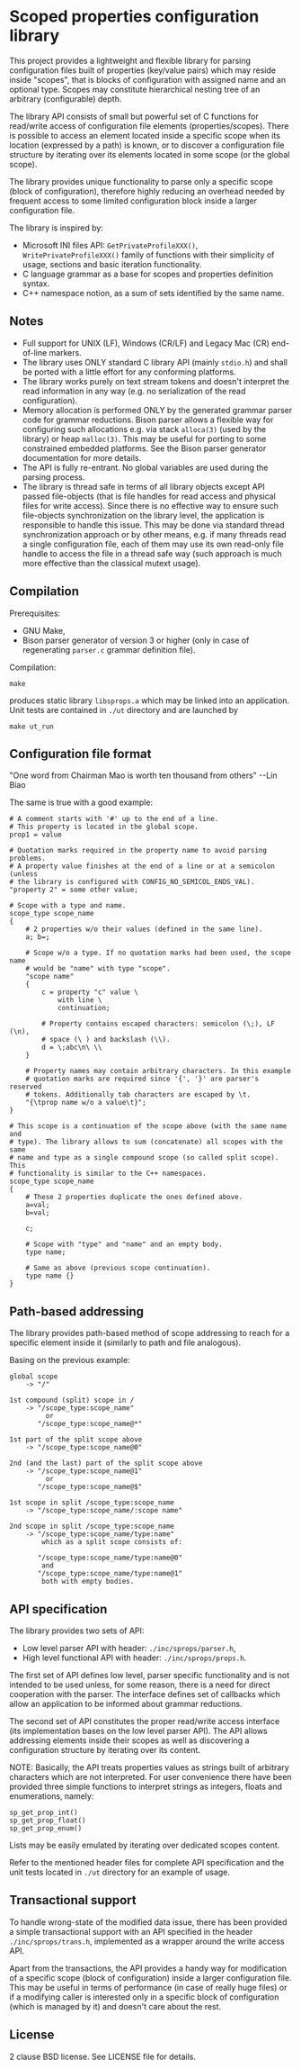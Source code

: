 Scoped properties configuration library
=======================================

This project provides a lightweight and flexible library for parsing
configuration files built of properties (key/value pairs) which may reside
inside "scopes", that is blocks of configuration with assigned name and an
optional type. Scopes may constitute hierarchical nesting tree of an arbitrary
(configurable) depth.

The library API consists of small but powerful set of C functions for read/write
access of configuration file elements (properties/scopes). There is possible to
access an element located inside a specific scope when its location (expressed
by a path) is known, or to discover a configuration file structure by iterating
over its elements located in some scope (or the global scope).

The library provides unique functionality to parse only a specific scope (block
of configuration), therefore highly reducing an overhead needed by frequent
access to some limited configuration block inside a larger configuration file.

The library is inspired by:

 - Microsoft INI files API: `GetPrivateProfileXXX()`, `WritePrivateProfileXXX()`
   family of functions with their simplicity of usage, sections and basic
   iteration functionality.
 - C language grammar as a base for scopes and properties definition syntax.
 - C++ namespace notion, as a sum of sets identified by the same name.

Notes
-----

 - Full support for UNIX (LF), Windows (CR/LF) and Legacy Mac (CR) end-of-line
   markers.
 - The library uses ONLY standard C library API (mainly `stdio.h`) and shall be
   ported with a little effort for any conforming platforms.
 - The library works purely on text stream tokens and doesn't interpret the read
   information in any way (e.g. no serialization of the read configuration).
 - Memory allocation is performed ONLY by the generated grammar parser code
   for grammar reductions. Bison parser allows a flexible way for configuring
   such allocations e.g. via stack `alloca(3)` (used by the library) or heap
   `malloc(3)`. This may be useful for porting to some constrained embedded
   platforms. See the Bison parser generator documentation for more details.
 - The API is fully re-entrant. No global variables are used during the parsing
   process.
 - The library is thread safe in terms of all library objects except API passed
   file-objects (that is file handles for read access and physical files for
   write access). Since there is no effective way to ensure such file-objects
   synchronization on the library level, the application is responsible to handle
   this issue. This may be done via standard thread synchronization approach or
   by other means, e.g. if many threads read a single configuration file, each
   of them may use its own read-only file handle to access the file in a thread
   safe way (such approach is much more effective than the classical mutext
   usage).

Compilation
-----------

Prerequisites:

 - GNU Make,
 - Bison parser generator of version 3 or higher (only in case of regenerating
   `parser.c` grammar definition file).

Compilation:

    make

produces static library `libsprops.a` which may be linked into an application.
Unit tests are contained in `./ut` directory and are launched by

    make ut_run

Configuration file format
-------------------------

"One word from Chairman Mao is worth ten thousand from others" --Lin Biao

The same is true with a good example:

    # A comment starts with '#' up to the end of a line.
    # This property is located in the global scope.
    prop1 = value

    # Quotation marks required in the property name to avoid parsing problems.
    # A property value finishes at the end of a line or at a semicolon (unless
    # the library is configured with CONFIG_NO_SEMICOL_ENDS_VAL).
    "property 2" = some other value;

    # Scope with a type and name.
    scope_type scope_name
    {
        # 2 properties w/o their values (defined in the same line).
        a; b=;

        # Scope w/o a type. If no quotation marks had been used, the scope name
        # would be "name" with type "scope".
        "scope name"
        {
            c = property "c" value \
                with line \
                continuation;

            # Property contains escaped characters: semicolon (\;), LF (\n),
            # space (\ ) and backslash (\\).
            d = \;abc\n\ \\
        }

        # Property names may contain arbitrary characters. In this example
        # quotation marks are required since '{', '}' are parser's reserved
        # tokens. Additionally tab characters are escaped by \t.
        "{\tprop name w/o a value\t}";
    }

    # This scope is a continuation of the scope above (with the same name and
    # type). The library allows to sum (concatenate) all scopes with the same
    # name and type as a single compound scope (so called split scope). This
    # functionality is similar to the C++ namespaces.
    scope_type scope_name
    {
        # These 2 properties duplicate the ones defined above.
        a=val;
        b=val;

        c;

        # Scope with "type" and "name" and an empty body.
        type name;

        # Same as above (previous scope continuation).
        type name {}
    }

Path-based addressing
---------------------

The library provides path-based method of scope addressing to reach for a
specific element inside it (similarly to path and file analogous).

Basing on the previous example:

    global scope
        -> "/"

    1st compound (split) scope in /
        -> "/scope_type:scope_name"
             or
           "/scope_type:scope_name@*"

    1st part of the split scope above
        -> "/scope_type:scope_name@0"

    2nd (and the last) part of the split scope above
        -> "/scope_type:scope_name@1"
             or
           "/scope_type:scope_name@$"

    1st scope in split /scope_type:scope_name
        -> "/scope_type:scope_name/:scope name"

    2nd scope in split /scope_type:scope_name
        -> "/scope_type:scope_name/type:name"
            which as a split scope consists of:

           "/scope_type:scope_name/type:name@0"
            and
           "/scope_type:scope_name/type:name@1"
            both with empty bodies.

API specification
-----------------

The library provides two sets of API:

 - Low level parser API with header: `./inc/sprops/parser.h`,
 - High level functional API with header: `./inc/sprops/props.h`.

The first set of API defines low level, parser specific functionality and is
not intended to be used unless, for some reason, there is a need for direct
cooperation with the parser. The interface defines set of callbacks which allow
an application to be informed about grammar reductions.

The second set of API constitutes the proper read/write access interface (its
implementation bases on the low level parser API). The API allows addressing
elements inside their scopes as well as discovering a configuration structure
by iterating over its content.

NOTE: Basically, the API treats properties values as strings built of arbitrary
characters which are not interpreted. For user convenience there have been
provided three simple functions to interpret strings as integers, floats and
enumerations, namely:

    sp_get_prop_int()
    sp_get_prop_float()
    sp_get_prop_enum()

Lists may be easily emulated by iterating over dedicated scopes content.

Refer to the mentioned header files for complete API specification and the unit
tests located in `./ut` directory for an example of usage.

Transactional support
---------------------

To handle wrong-state of the modified data issue, there has been provided
a simple transactional support with an API specified in the header
`./inc/sprops/trans.h`, implemented as a wrapper around the write access API.

Apart from the transactions, the API provides a handy way for modification of
a specific scope (block of configuration) inside a larger configuration file.
This may be useful in terms of performance (in case of really huge files) or
if a modifying caller is interested only in a specific block of configuration
(which is managed by it) and doesn't care about the rest.

License
-------

2 clause BSD license. See LICENSE file for details.

